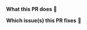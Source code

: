 <!--  Thanks for sending a pull request!
If this is your first time, please read our contributor guidelines: https://github.com/Satellite-im/Core-PWA/wiki/Contributing
-->

**What this PR does** 📖

**Which issue(s) this PR fixes** 🔨

<!--AP-X->

**Special notes for reviewers** 🗒️

**Additional comments** 🎤
